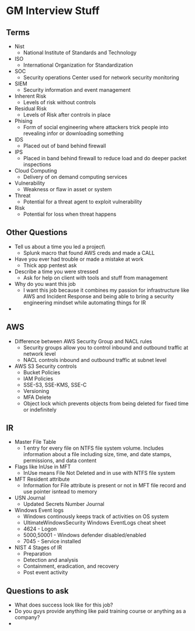 # GM Interview Stuff

## Terms

- Nist
  - National Institute of Standards and Technology
- ISO
  - International Organization for Standardization
- SOC
  - Security operations Center used for network security monitoring
- SIEM
  - Security information and event management
- Inherent Risk
  - Levels of risk without controls
- Residual Risk
  - Levels of Risk after controls in place
- Phising
  - Form of social engineering where attackers trick people into revealing infor or downloading something
- IDS
  - Placed out of band behind firewall
- IPS 
  - Placed in band behind firewall to reduce load and do deeper packet inspections
- Cloud Computing
  - Delivery of on demand computing services
- Vulnerability
  - Weakness or flaw in asset or system
- Threat
  - Potential for a threat agent to exploit vulnerability
- Risk
  - Potential for loss when threat happens

## Other Questions

- Tell us about a time you led a project\
  - Splunk macro that found AWS creds and made a CALL
- Have you ever had trouble or made a mistake at work
  - Thick app pentest ask
- Describe a time you were stressed
  - Ask for help on client with tools and stuff from management
- Why do you want this job
  - I want this job because it combines my passion for infrastructure like AWS and Incident Response and being able to bring a security engineering mindset while automating things for IR
- 


## AWS

- Difference between AWS Security Group and NACL rules
  - Security groups allow you to control inbound and outbound traffic at network level
  - NACL controls inbound and outbound traffic at subnet level
- AWS S3 Security controls
  - Bucket Policies
  - IAM Policies
  - SSE-S3, SSE-KMS, SSE-C
  - Versioning
  - MFA Delete
  - Object lock which prevents objects from being deleted for fixed time or indefinitely

## IR

- Master File Table
  - 1 entry for every file on NTFS file system volume. Includes information about a file including size, time, and date stamps, permissions, and data content
- Flags like InUse in MFT
  - InUse means File Not Deleted and in use with NTFS file system
- MFT Resident attribute
  - Information for File attribute is present or not in MFT file record and use pointer isntead to memory
- USN Journal
  - Updated Secrets Number Journal
- Windows Event logs
  - Windows continously keeps track of activities on OS system
  - UltimateWindowsSecurity Windows EventLogs cheat sheet
  - 4624 - Logon
  - 5000,50001 - Windows defender disabled/enabled
  - 7045 - Service installed
- NIST 4 Stages of IR
  - Preparation
  - Detection and analysis
  - Containment, eradication, and recovery
  - Post event activity

## Questions to ask

- What does success look like for this job?
- Do you guys provide anything like paid training course or anything as a company?
- 